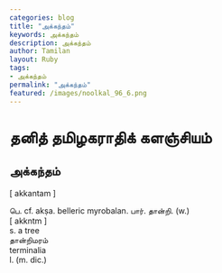 ```yaml
---  
categories: blog  
title: "அக்கந்தம்"
keywords: அக்கந்தம்  
description: அக்கந்தம்
author: Tamilan  
layout: Ruby  
tags:     
- அக்கந்தம்
permalink: "அக்கந்தம்"  
featured: /images/noolkal_96_6.png  
--- 
```

# தனித் தமிழகராதிக் களஞ்சியம்
## அக்கந்தம்

[ akkantam ]  
  
பெ. cf. akṣa. belleric myrobalan. பார். தான்றி. (w.)  
[ akkntm ]  
s. a tree  
தான்றிமரம்  
terminalia  
l. (m. dic.)